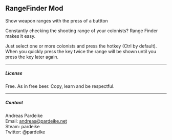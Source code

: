 ## RangeFinder Mod 
Show weapon ranges with the press of a buttton

Constantly checking the shooting range of your colonists? Range Finder makes it easy.

Just select one or more colonists and press the hotkey (Ctrl by default). When you quickly press the key twice the range will be shown until you press the key later again.

---

##### License

Free. As in free beer. Copy, learn and be respectful.

---

##### Contact

Andreas Pardeike  
Email: andreas@pardeike.net  
Steam: pardeike  
Twitter: @pardeike
